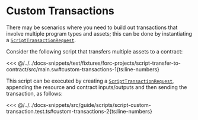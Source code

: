 # Custom Transactions

There may be scenarios where you need to build out transactions that involve multiple program types and assets; this can be done by instantiating a [`ScriptTransactionRequest`](https://fuels-ts-docs-api.vercel.app/classes/_fuel_ts_account.ScriptTransactionRequest.html).

Consider the following script that transfers multiple assets to a contract:

<<< @/../../docs-snippets/test/fixtures/forc-projects/script-transfer-to-contract/src/main.sw#custom-transactions-1{ts:line-numbers}

This script can be executed by creating a [`ScriptTransactionRequest`](https://fuels-ts-docs-api.vercel.app/classes/_fuel_ts_), appending the resource and contract inputs/outputs and then sending the transaction, as follows:

<<< @/../../docs-snippets/src/guide/scripts/script-custom-transaction.test.ts#custom-transactions-2{ts:line-numbers}
